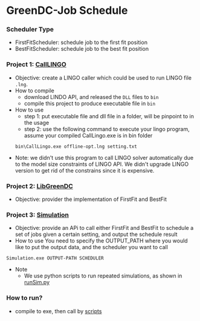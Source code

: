 GreenDC-Job Schedule
====================

### Scheduler Type
* FirstFitScheduler: schedule job to the first fit position
* BestFitScheduler: schedule job to the best fit position
	


### Project 1: [CallLINGO](./CallLingo)
- Objective: create a LINGO caller which could be used to run LINGO file `.lng`.
- How to compile
	- download LINDO API, and released the `DLL` files to `bin`
	- compile this project to produce executable file in `bin`
- How to use
	- step 1: put executable file and dll file in a folder, will be pinpoint to in the usage
	- step 2: use the following command to execute your lingo program, assume your compiled CallLingo.exe is in bin folder
	```
	bin\CallLingo.exe offline-opt.lng setting.txt
	```
- Note: we didn't use this program to call LINGO solver automatically due to the model size constraints of LINGO API. We didn't upgrade LINGO version to get rid of the constrains since it is expensive.
	
### Project 2: [LibGreenDC](./LibGreenDC)
- Objective: provider the implementation of FirstFit and BestFit

### Project 3: [Simulation](./Simulation)
- Objective: provide an APi to call either FirstFit and BestFit to schedule a set of jobs given a certain setting, and output the schedule result
- How to use
You need to specify the OUTPUT_PATH where you would like to put the output data, and the scheduler you want to call
```
Simulation.exe OUTPUT-PATH SCHEDULER
```

- Note
	- We use python scripts to run repeated simulations, as shown in [runSim.py](./scripts/runSim.py)




### How to run?
- compile to exe, then call by [scripts](../scripts)


